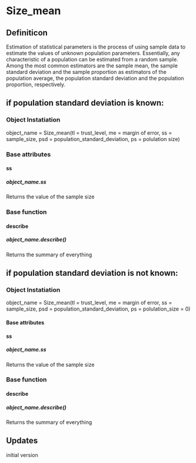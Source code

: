 # Size_mean

## Definiticon
Estimation of statistical parameters is the process of using sample data to estimate the values of unknown population parameters. Essentially, any
characteristic of a population can be estimated from a random sample.
Among the most common estimators are the sample mean, the sample standard deviation and the sample proportion as estimators of the population average, the population standard deviation and the population proportion, respectively.

## if population standard deviation is known:
### Object Instatiation
object_name = Size_mean(tl = trust_level,
						 me = margin of error,
						 ss = sample_size,
						 psd = population_standard_deviation,
						 ps = polulation size)

### Base attributes

#### ss
##### object_name.ss
Returns the value of the sample size

### Base function

#### describe
##### object_name.describe()
Returns the summary of everything

## if population standard deviation is not known:
### Object Instatiation
object_name = Size_mean(tl = trust_level,
						 me = margin of error,
						 ss = sample_size,
						 psd = population_standard_deviation,
						 ps = polulation_size = 0)

#### Base attributes

#### ss
##### object_name.ss
Returns the value of the sample size

### Base function

#### describe
##### object_name.describe()
Returns the summary of everything


## Updates
initial version